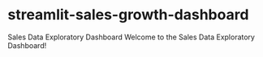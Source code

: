 # streamlit-sales-growth-dashboard
Sales Data Exploratory Dashboard Welcome to the Sales Data Exploratory Dashboard! 

